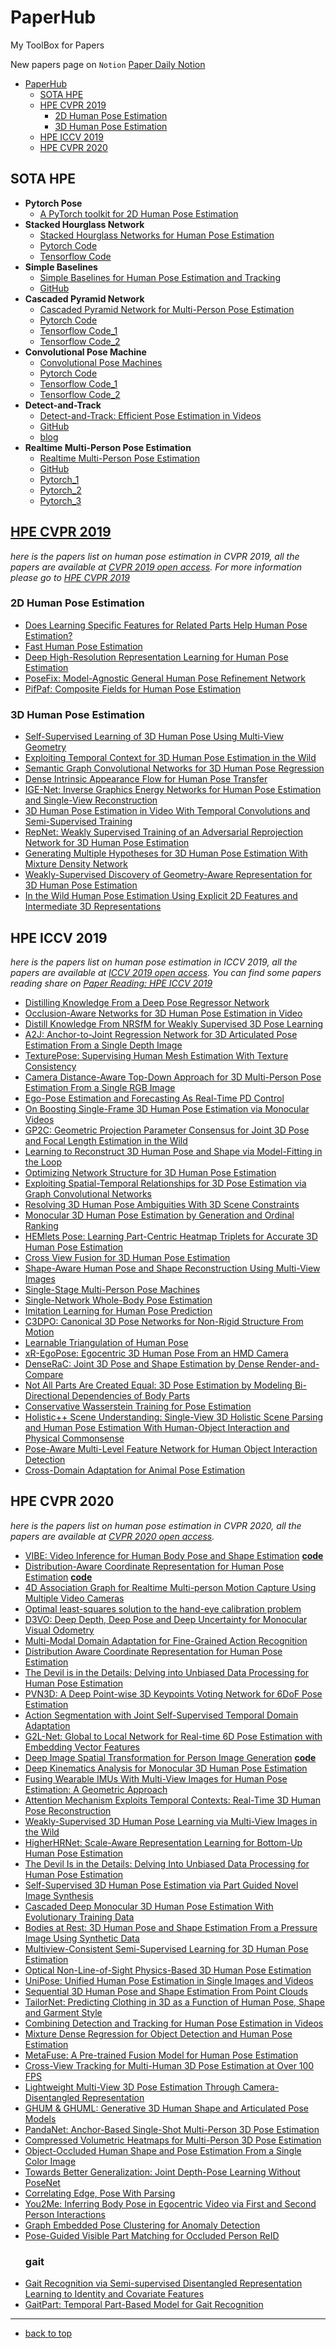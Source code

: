 # PaperHub
My ToolBox for Papers

New papers page on `Notion` [Paper Daily Notion](https://www.notion.so/vpromise/Paper-Daily-c347e848fae04889943844255d0e892f)

- [PaperHub](#paperhub)
  - [SOTA HPE](#sota-hpe)
  - [HPE CVPR 2019](#hpe-cvpr-2019)
    - [2D Human Pose Estimation](#2d-human-pose-estimation)
    - [3D Human Pose Estimation](#3d-human-pose-estimation)
  - [HPE ICCV 2019](#hpe-iccv-2019)
  - [HPE CVPR 2020](#hpe-cvpr-2020)

## SOTA HPE
- **Pytorch Pose**
  - [A PyTorch toolkit for 2D Human Pose Estimation](https://github.com/bearpaw/pytorch-pose)
- **Stacked Hourglass Network**
  - [Stacked Hourglass Networks for Human Pose Estimation](https://arxiv.org/abs/1603.06937)
  - [Pytorch Code](https://github.com/Naman-ntc/Pytorch-Human-Pose-Estimation)
  - [Tensorflow Code](https://github.com/wbenbihi/hourglasstensorlfow)
- **Simple Baselines**
  - [Simple Baselines for Human Pose Estimation and Tracking](https://arxiv.org/abs/1804.06208)
  - [GitHub](https://github.com/microsoft/human-pose-estimation.pytorch)
- **Cascaded Pyramid Network**
  - [Cascaded Pyramid Network for Multi-Person Pose Estimation](https://arxiv.org/abs/1711.07319)
  - [Pytorch Code](https://github.com/GengDavid/pytorch-cpn)
  - [Tensorflow Code_1](https://github.com/chenyilun95/tf-cpn)
  - [Tensorflow Code_2](https://github.com/megvii-detection/tf-cpn)
- **Convolutional Pose Machine**
  - [Convolutional Pose Machines](https://arxiv.org/abs/1602.00134)
  - [Pytorch Code](https://github.com/JindongJiang/WeightedLoss_Convolutional_Pose_Machines_PyTorch)
  - [Tensorflow Code_1](https://github.com/timctho/convolutional-pose-machines-tensorflow)
  - [Tensorflow Code_2](https://github.com/shihenw/convolutional-pose-machines-release)
- **Detect-and-Track**
  - [Detect-and-Track: Efficient Pose Estimation in Videos](https://arxiv.org/abs/1712.09184)
  - [GitHub](https://github.com/facebookresearch/DetectAndTrack/)
  - [blog](https://rohitgirdhar.github.io/DetectAndTrack/)
- **Realtime Multi-Person Pose Estimation**
  - [Realtime Multi-Person Pose Estimation](https://arxiv.org/abs/1611.08050)
  - [GitHub](https://github.com/ZheC/Realtime_Multi-Person_Pose_Estimation)
  - [Pytorch_1](https://github.com/tensorboy/pytorch_Realtime_Multi-Person_Pose_Estimation)
  - [Pytorch_2](https://github.com/DavexPro/pytorch-pose-estimation)
  - [Pytorch_3](https://github.com/MVIG-SJTU/AlphaPose/tree/pytorch)

## [HPE CVPR 2019](./archive/HPE_CVPR_2019.md)
*here is the papers list on human pose estimation in CVPR 2019, all the papers are available at [CVPR 2019 open access](http://openaccess.thecvf.com/CVPR2019.py).  For more information please go to [HPE CVPR 2019](./archive/HPE_CVPR_2019.md)*
### 2D Human Pose Estimation
- [Does Learning Specific Features for Related Parts Help Human Pose Estimation?](http://openaccess.thecvf.com/content_CVPR_2019/papers/Tang_Does_Learning_Specific_Features_for_Related_Parts_Help_Human_Pose_CVPR_2019_paper.pdf)
- [Fast Human Pose Estimation](http://openaccess.thecvf.com/content_CVPR_2019/papers/Zhang_Fast_Human_Pose_Estimation_CVPR_2019_paper.pdf)
- [Deep High-Resolution Representation Learning for Human Pose Estimation](http://openaccess.thecvf.com/content_CVPR_2019/papers/Sun_Deep_High-Resolution_Representation_Learning_for_Human_Pose_Estimation_CVPR_2019_paper.pdf)
- [PoseFix: Model-Agnostic General Human Pose Refinement Network](http://openaccess.thecvf.com/content_CVPR_2019/papers/Moon_PoseFix_Model-Agnostic_General_Human_Pose_Refinement_Network_CVPR_2019_paper.pdf)
- [PifPaf: Composite Fields for Human Pose Estimation](http://openaccess.thecvf.com/content_CVPR_2019/papers/Kreiss_PifPaf_Composite_Fields_for_Human_Pose_Estimation_CVPR_2019_paper.pdf)
### 3D Human Pose Estimation
- [Self-Supervised Learning of 3D Human Pose Using Multi-View Geometry](http://openaccess.thecvf.com/content_CVPR_2019/papers/Kocabas_Self-Supervised_Learning_of_3D_Human_Pose_Using_Multi-View_Geometry_CVPR_2019_paper.pdf)
- [Exploiting Temporal Context for 3D Human Pose Estimation in the Wild](http://openaccess.thecvf.com/content_CVPR_2019/papers/Arnab_Exploiting_Temporal_Context_for_3D_Human_Pose_Estimation_in_the_CVPR_2019_paper.pdf)
- [Semantic Graph Convolutional Networks for 3D Human Pose Regression](http://openaccess.thecvf.com/content_CVPR_2019/papers/Zhao_Semantic_Graph_Convolutional_Networks_for_3D_Human_Pose_Regression_CVPR_2019_paper.pdf)
- [Dense Intrinsic Appearance Flow for Human Pose Transfer](http://openaccess.thecvf.com/content_CVPR_2019/papers/Li_Dense_Intrinsic_Appearance_Flow_for_Human_Pose_Transfer_CVPR_2019_paper.pdf)
- [IGE-Net: Inverse Graphics Energy Networks for Human Pose Estimation and Single-View Reconstruction](http://openaccess.thecvf.com/content_CVPR_2019/papers/Jack_IGE-Net_Inverse_Graphics_Energy_Networks_for_Human_Pose_Estimation_and_CVPR_2019_paper.pdf)
- [3D Human Pose Estimation in Video With Temporal Convolutions and Semi-Supervised Training](http://openaccess.thecvf.com/content_CVPR_2019/papers/Pavllo_3D_Human_Pose_Estimation_in_Video_With_Temporal_Convolutions_and_CVPR_2019_paper.pdf)
- [RepNet: Weakly Supervised Training of an Adversarial Reprojection Network for 3D Human Pose Estimation](http://openaccess.thecvf.com/content_CVPR_2019/papers/Wandt_RepNet_Weakly_Supervised_Training_of_an_Adversarial_Reprojection_Network_for_CVPR_2019_paper.pdf)
- [Generating Multiple Hypotheses for 3D Human Pose Estimation With Mixture Density Network](http://openaccess.thecvf.com/content_CVPR_2019/papers/Li_Generating_Multiple_Hypotheses_for_3D_Human_Pose_Estimation_With_Mixture_CVPR_2019_paper.pdf)
- [Weakly-Supervised Discovery of Geometry-Aware Representation for 3D Human Pose Estimation](http://openaccess.thecvf.com/content_CVPR_2019/papers/Chen_Weakly-Supervised_Discovery_of_Geometry-Aware_Representation_for_3D_Human_Pose_Estimation_CVPR_2019_paper.pdf)
- [In the Wild Human Pose Estimation Using Explicit 2D Features and Intermediate 3D Representations](http://openaccess.thecvf.com/content_CVPR_2019/papers/Habibie_In_the_Wild_Human_Pose_Estimation_Using_Explicit_2D_Features_CVPR_2019_paper.pdf)

## HPE ICCV 2019
*here is the papers list on human pose estimation in ICCV 2019, all the papers are available at [ICCV 2019 open access](http://openaccess.thecvf.com/ICCV2019.py).  You can find some papers reading share on [Paper Reading: HPE ICCV 2019](./archive/Paper_Reading:HPE_ICCV_2019.md)*
- [Distilling Knowledge From a Deep Pose Regressor Network](http://openaccess.thecvf.com/content_ICCV_2019/html/Saputra_Distilling_Knowledge_From_a_Deep_Pose_Regressor_Network_ICCV_2019_paper.html)
- [Occlusion-Aware Networks for 3D Human Pose Estimation in Video](http://openaccess.thecvf.com/content_ICCV_2019/html/Cheng_Occlusion-Aware_Networks_for_3D_Human_Pose_Estimation_in_Video_ICCV_2019_paper.html)
- [Distill Knowledge From NRSfM for Weakly Supervised 3D Pose Learning](http://openaccess.thecvf.com/content_ICCV_2019/html/Wang_Distill_Knowledge_From_NRSfM_for_Weakly_Supervised_3D_Pose_Learning_ICCV_2019_paper.html)
- [A2J: Anchor-to-Joint Regression Network for 3D Articulated Pose Estimation From a Single Depth Image](http://openaccess.thecvf.com/content_ICCV_2019/html/Xiong_A2J_Anchor-to-Joint_Regression_Network_for_3D_Articulated_Pose_Estimation_From_ICCV_2019_paper.html)
- [TexturePose: Supervising Human Mesh Estimation With Texture Consistency](http://openaccess.thecvf.com/content_ICCV_2019/html/Pavlakos_TexturePose_Supervising_Human_Mesh_Estimation_With_Texture_Consistency_ICCV_2019_paper.html)
- [Camera Distance-Aware Top-Down Approach for 3D Multi-Person Pose Estimation From a Single RGB Image](http://openaccess.thecvf.com/content_ICCV_2019/html/Moon_Camera_Distance-Aware_Top-Down_Approach_for_3D_Multi-Person_Pose_Estimation_From_ICCV_2019_paper.html)
- [Ego-Pose Estimation and Forecasting As Real-Time PD Control](http://openaccess.thecvf.com/content_ICCV_2019/html/Yuan_Ego-Pose_Estimation_and_Forecasting_As_Real-Time_PD_Control_ICCV_2019_paper.html)
- [On Boosting Single-Frame 3D Human Pose Estimation via Monocular Videos](http://openaccess.thecvf.com/content_ICCV_2019/html/Li_On_Boosting_Single-Frame_3D_Human_Pose_Estimation_via_Monocular_Videos_ICCV_2019_paper.html)
- [GP2C: Geometric Projection Parameter Consensus for Joint 3D Pose and Focal Length Estimation in the Wild](http://openaccess.thecvf.com/content_ICCV_2019/html/Grabner_GP2C_Geometric_Projection_Parameter_Consensus_for_Joint_3D_Pose_and_ICCV_2019_paper.html)
- [Learning to Reconstruct 3D Human Pose and Shape via Model-Fitting in the Loop](http://openaccess.thecvf.com/content_ICCV_2019/html/Kolotouros_Learning_to_Reconstruct_3D_Human_Pose_and_Shape_via_Model-Fitting_ICCV_2019_paper.html)
- [Optimizing Network Structure for 3D Human Pose Estimation](http://openaccess.thecvf.com/content_ICCV_2019/html/Ci_Optimizing_Network_Structure_for_3D_Human_Pose_Estimation_ICCV_2019_paper.html)
- [Exploiting Spatial-Temporal Relationships for 3D Pose Estimation via Graph Convolutional Networks](http://openaccess.thecvf.com/content_ICCV_2019/html/Cai_Exploiting_Spatial-Temporal_Relationships_for_3D_Pose_Estimation_via_Graph_Convolutional_ICCV_2019_paper.html)
- [Resolving 3D Human Pose Ambiguities With 3D Scene Constraints](http://openaccess.thecvf.com/content_ICCV_2019/html/Hassan_Resolving_3D_Human_Pose_Ambiguities_With_3D_Scene_Constraints_ICCV_2019_paper.html)
- [Monocular 3D Human Pose Estimation by Generation and Ordinal Ranking](http://openaccess.thecvf.com/content_ICCV_2019/html/Sharma_Monocular_3D_Human_Pose_Estimation_by_Generation_and_Ordinal_Ranking_ICCV_2019_paper.html)
- [HEMlets Pose: Learning Part-Centric Heatmap Triplets for Accurate 3D Human Pose Estimation](http://openaccess.thecvf.com/content_ICCV_2019/html/Zhou_HEMlets_Pose_Learning_Part-Centric_Heatmap_Triplets_for_Accurate_3D_Human_ICCV_2019_paper.html)
- [Cross View Fusion for 3D Human Pose Estimation](http://openaccess.thecvf.com/content_ICCV_2019/html/Qiu_Cross_View_Fusion_for_3D_Human_Pose_Estimation_ICCV_2019_paper.html)
- [Shape-Aware Human Pose and Shape Reconstruction Using Multi-View Images](http://openaccess.thecvf.com/content_ICCV_2019/html/Liang_Shape-Aware_Human_Pose_and_Shape_Reconstruction_Using_Multi-View_Images_ICCV_2019_paper.html)
- [Single-Stage Multi-Person Pose Machines](http://openaccess.thecvf.com/content_ICCV_2019/html/Nie_Single-Stage_Multi-Person_Pose_Machines_ICCV_2019_paper.html)
- [Single-Network Whole-Body Pose Estimation](http://openaccess.thecvf.com/content_ICCV_2019/html/Hidalgo_Single-Network_Whole-Body_Pose_Estimation_ICCV_2019_paper.html)
- [Imitation Learning for Human Pose Prediction](http://openaccess.thecvf.com/content_ICCV_2019/html/Wang_Imitation_Learning_for_Human_Pose_Prediction_ICCV_2019_paper.html)
- [C3DPO: Canonical 3D Pose Networks for Non-Rigid Structure From Motion](http://openaccess.thecvf.com/content_ICCV_2019/html/Novotny_C3DPO_Canonical_3D_Pose_Networks_for_Non-Rigid_Structure_From_Motion_ICCV_2019_paper.html)
- [Learnable Triangulation of Human Pose](http://openaccess.thecvf.com/content_ICCV_2019/html/Iskakov_Learnable_Triangulation_of_Human_Pose_ICCV_2019_paper.html)
- [xR-EgoPose: Egocentric 3D Human Pose From an HMD Camera](http://openaccess.thecvf.com/content_ICCV_2019/html/Tome_xR-EgoPose_Egocentric_3D_Human_Pose_From_an_HMD_Camera_ICCV_2019_paper.html)
- [DenseRaC: Joint 3D Pose and Shape Estimation by Dense Render-and-Compare](http://openaccess.thecvf.com/content_ICCV_2019/html/Xu_DenseRaC_Joint_3D_Pose_and_Shape_Estimation_by_Dense_Render-and-Compare_ICCV_2019_paper.html)
- [Not All Parts Are Created Equal: 3D Pose Estimation by Modeling Bi-Directional Dependencies of Body Parts](http://openaccess.thecvf.com/content_ICCV_2019/html/Wang_Not_All_Parts_Are_Created_Equal_3D_Pose_Estimation_by_ICCV_2019_paper.html)
- [Conservative Wasserstein Training for Pose Estimation](http://openaccess.thecvf.com/content_ICCV_2019/html/Liu_Conservative_Wasserstein_Training_for_Pose_Estimation_ICCV_2019_paper.html)
- [Holistic++ Scene Understanding: Single-View 3D Holistic Scene Parsing and Human Pose Estimation With Human-Object Interaction and Physical Commonsense](http://openaccess.thecvf.com/content_ICCV_2019/html/Chen_Holistic_Scene_Understanding_Single-View_3D_Holistic_Scene_Parsing_and_Human_ICCV_2019_paper.html)
- [Pose-Aware Multi-Level Feature Network for Human Object Interaction Detection](http://openaccess.thecvf.com/content_ICCV_2019/html/Wan_Pose-Aware_Multi-Level_Feature_Network_for_Human_Object_Interaction_Detection_ICCV_2019_paper.html)
- [Cross-Domain Adaptation for Animal Pose Estimation](http://openaccess.thecvf.com/content_ICCV_2019/html/Cao_Cross-Domain_Adaptation_for_Animal_Pose_Estimation_ICCV_2019_paper.html)

## HPE CVPR 2020
*here is the papers list on human pose estimation in CVPR 2020, all the papers are available at [CVPR 2020 open access](http://openaccess.thecvf.com/CVPR2020.py).*
- [VIBE: Video Inference for Human Body Pose and Shape Estimation](https://arxiv.org/abs/1912.05656) [**code**](https://github.com/mkocabas/VIBE)
- [Distribution-Aware Coordinate Representation for Human Pose Estimation](https://arxiv.org/abs/1910.06278) [**code**](https://github.com/ilovepose/DarkPose)
- [4D Association Graph for Realtime Multi-person Motion Capture Using Multiple Video Cameras](https://arxiv.org/abs/2002.12625)
- [Optimal least-squares solution to the hand-eye calibration problem](https://arxiv.org/abs/2002.10838)
- [D3VO: Deep Depth, Deep Pose and Deep Uncertainty for Monocular Visual Odometry](https://arxiv.org/abs/2003.01060)
- [Multi-Modal Domain Adaptation for Fine-Grained Action Recognition](https://arxiv.org/abs/2001.09691)
- [Distribution Aware Coordinate Representation for Human Pose Estimation](https://arxiv.org/abs/1910.06278)
- [The Devil is in the Details: Delving into Unbiased Data Processing for Human Pose Estimation](https://arxiv.org/abs/1911.07524)
- [PVN3D: A Deep Point-wise 3D Keypoints Voting Network for 6DoF Pose Estimation](https://arxiv.org/abs/1911.04231)
- [Action Segmentation with Joint Self-Supervised Temporal Domain Adaptation](https://arxiv.org/abs/2003.02824)
- [G2L-Net: Global to Local Network for Real-time 6D Pose Estimation with Embedding Vector Features](https://arxiv.org/abs/2003.11089)
- [Deep Image Spatial Transformation for Person Image Generation](https://arxiv.org/abs/2003.00696) [**code**](https://github.com/RenYurui/Global-Flow-Local-Attention)
- [Deep Kinematics Analysis for Monocular 3D Human Pose Estimation](http://openaccess.thecvf.com/content_CVPR_2020/html/Xu_Deep_Kinematics_Analysis_for_Monocular_3D_Human_Pose_Estimation_CVPR_2020_paper.html)
- [Fusing Wearable IMUs With Multi-View Images for Human Pose Estimation: A Geometric Approach](http://openaccess.thecvf.com/content_CVPR_2020/html/Zhang_Fusing_Wearable_IMUs_With_Multi-View_Images_for_Human_Pose_Estimation_CVPR_2020_paper.html)
- [Attention Mechanism Exploits Temporal Contexts: Real-Time 3D Human Pose Reconstruction](http://openaccess.thecvf.com/content_CVPR_2020/html/Liu_Attention_Mechanism_Exploits_Temporal_Contexts_Real-Time_3D_Human_Pose_Reconstruction_CVPR_2020_paper.html)
- [Weakly-Supervised 3D Human Pose Learning via Multi-View Images in the Wild](http://openaccess.thecvf.com/content_CVPR_2020/html/Iqbal_Weakly-Supervised_3D_Human_Pose_Learning_via_Multi-View_Images_in_the_CVPR_2020_paper.html)
- [HigherHRNet: Scale-Aware Representation Learning for Bottom-Up Human Pose Estimation](http://openaccess.thecvf.com/content_CVPR_2020/html/Cheng_HigherHRNet_Scale-Aware_Representation_Learning_for_Bottom-Up_Human_Pose_Estimation_CVPR_2020_paper.html)
- [The Devil Is in the Details: Delving Into Unbiased Data Processing for Human Pose Estimation](http://openaccess.thecvf.com/content_CVPR_2020/html/Huang_The_Devil_Is_in_the_Details_Delving_Into_Unbiased_Data_CVPR_2020_paper.html)
- [Self-Supervised 3D Human Pose Estimation via Part Guided Novel Image Synthesis](http://openaccess.thecvf.com/content_CVPR_2020/html/Kundu_Self-Supervised_3D_Human_Pose_Estimation_via_Part_Guided_Novel_Image_CVPR_2020_paper.html)
- [Cascaded Deep Monocular 3D Human Pose Estimation With Evolutionary Training Data](http://openaccess.thecvf.com/content_CVPR_2020/html/Li_Cascaded_Deep_Monocular_3D_Human_Pose_Estimation_With_Evolutionary_Training_CVPR_2020_paper.html)
- [Bodies at Rest: 3D Human Pose and Shape Estimation From a Pressure Image Using Synthetic Data](http://openaccess.thecvf.com/content_CVPR_2020/html/Clever_Bodies_at_Rest_3D_Human_Pose_and_Shape_Estimation_From_CVPR_2020_paper.html)
- [Multiview-Consistent Semi-Supervised Learning for 3D Human Pose Estimation](http://openaccess.thecvf.com/content_CVPR_2020/html/Mitra_Multiview-Consistent_Semi-Supervised_Learning_for_3D_Human_Pose_Estimation_CVPR_2020_paper.html)
- [Optical Non-Line-of-Sight Physics-Based 3D Human Pose Estimation](http://openaccess.thecvf.com/content_CVPR_2020/html/Isogawa_Optical_Non-Line-of-Sight_Physics-Based_3D_Human_Pose_Estimation_CVPR_2020_paper.html)
- [UniPose: Unified Human Pose Estimation in Single Images and Videos](http://openaccess.thecvf.com/content_CVPR_2020/html/Artacho_UniPose_Unified_Human_Pose_Estimation_in_Single_Images_and_Videos_CVPR_2020_paper.html)
- [Sequential 3D Human Pose and Shape Estimation From Point Clouds](http://openaccess.thecvf.com/content_CVPR_2020/html/Wang_Sequential_3D_Human_Pose_and_Shape_Estimation_From_Point_Clouds_CVPR_2020_paper.html)
- [TailorNet: Predicting Clothing in 3D as a Function of Human Pose, Shape and Garment Style](http://openaccess.thecvf.com/content_CVPR_2020/html/Patel_TailorNet_Predicting_Clothing_in_3D_as_a_Function_of_Human_CVPR_2020_paper.html)
- [Combining Detection and Tracking for Human Pose Estimation in Videos](http://openaccess.thecvf.com/content_CVPR_2020/html/Wang_Combining_Detection_and_Tracking_for_Human_Pose_Estimation_in_Videos_CVPR_2020_paper.html)
- [Mixture Dense Regression for Object Detection and Human Pose Estimation](http://openaccess.thecvf.com/content_CVPR_2020/html/Varamesh_Mixture_Dense_Regression_for_Object_Detection_and_Human_Pose_Estimation_CVPR_2020_paper.html)
- [MetaFuse: A Pre-trained Fusion Model for Human Pose Estimation](http://openaccess.thecvf.com/content_CVPR_2020/html/Xie_MetaFuse_A_Pre-trained_Fusion_Model_for_Human_Pose_Estimation_CVPR_2020_paper.html)
- [Cross-View Tracking for Multi-Human 3D Pose Estimation at Over 100 FPS](http://openaccess.thecvf.com/content_CVPR_2020/html/Chen_Cross-View_Tracking_for_Multi-Human_3D_Pose_Estimation_at_Over_100_CVPR_2020_paper.html)
- [Lightweight Multi-View 3D Pose Estimation Through Camera-Disentangled Representation](http://openaccess.thecvf.com/content_CVPR_2020/html/Remelli_Lightweight_Multi-View_3D_Pose_Estimation_Through_Camera-Disentangled_Representation_CVPR_2020_paper.html)
- [GHUM & GHUML: Generative 3D Human Shape and Articulated Pose Models](http://openaccess.thecvf.com/content_CVPR_2020/html/Xu_GHUM__GHUML_Generative_3D_Human_Shape_and_Articulated_Pose_CVPR_2020_paper.html)
- [PandaNet: Anchor-Based Single-Shot Multi-Person 3D Pose Estimation](http://openaccess.thecvf.com/content_CVPR_2020/html/Benzine_PandaNet_Anchor-Based_Single-Shot_Multi-Person_3D_Pose_Estimation_CVPR_2020_paper.html)
- [Compressed Volumetric Heatmaps for Multi-Person 3D Pose Estimation](http://openaccess.thecvf.com/content_CVPR_2020/html/Fabbri_Compressed_Volumetric_Heatmaps_for_Multi-Person_3D_Pose_Estimation_CVPR_2020_paper.html)
- [Object-Occluded Human Shape and Pose Estimation From a Single Color Image](http://openaccess.thecvf.com/content_CVPR_2020/html/Zhang_Object-Occluded_Human_Shape_and_Pose_Estimation_From_a_Single_Color_CVPR_2020_paper.html)
- [Towards Better Generalization: Joint Depth-Pose Learning Without PoseNet](http://openaccess.thecvf.com/content_CVPR_2020/html/Zhao_Towards_Better_Generalization_Joint_Depth-Pose_Learning_Without_PoseNet_CVPR_2020_paper.html)
- [Correlating Edge, Pose With Parsing](http://openaccess.thecvf.com/content_CVPR_2020/html/Zhang_Correlating_Edge_Pose_With_Parsing_CVPR_2020_paper.html)
- [You2Me: Inferring Body Pose in Egocentric Video via First and Second Person Interactions](http://openaccess.thecvf.com/content_CVPR_2020/html/Ng_You2Me_Inferring_Body_Pose_in_Egocentric_Video_via_First_and_CVPR_2020_paper.html)
- [Graph Embedded Pose Clustering for Anomaly Detection](http://openaccess.thecvf.com/content_CVPR_2020/html/Markovitz_Graph_Embedded_Pose_Clustering_for_Anomaly_Detection_CVPR_2020_paper.html)
- [Pose-Guided Visible Part Matching for Occluded Person ReID](http://openaccess.thecvf.com/content_CVPR_2020/html/Gao_Pose-Guided_Visible_Part_Matching_for_Occluded_Person_ReID_CVPR_2020_paper.html)
  ### gait
- [Gait Recognition via Semi-supervised Disentangled Representation Learning to Identity and Covariate Features](https://openaccess.thecvf.com/content_CVPR_2020/html/Li_Gait_Recognition_via_Semi-supervised_Disentangled_Representation_Learning_to_Identity_and_CVPR_2020_paper.html)
- [GaitPart: Temporal Part-Based Model for Gait Recognition](https://openaccess.thecvf.com/content_CVPR_2020/html/Fan_GaitPart_Temporal_Part-Based_Model_for_Gait_Recognition_CVPR_2020_paper.html)


---
- [back to top](#paperhub)
